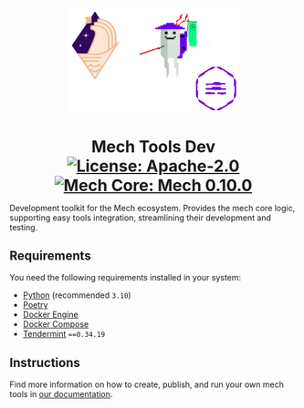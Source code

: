 <p align="center">
   <img src="./docs/imgs/mechs-logo.png" width=300>
</p>

<h1 align="center" style="margin-bottom: 0;">
    Mech Tools Dev
    <br>
    <a href="https://github.com/valory-xyz/mech-tools-dev/blob/main/LICENSE">
        <img alt="License: Apache-2.0" src="https://img.shields.io/github/license/valory-xyz/mech-tools-dev">
    </a>
    <a href="https://github.com/valory-xyz/mech/releases/tag/v0.10.0">
        <img alt="Mech Core: Mech 0.10.0" src="https://img.shields.io/badge/Mech%20Core%20-0.10.0-blueviolet">
    </a>
</h1>

Development toolkit for the Mech ecosystem.
Provides the mech core logic, supporting easy tools integration, streamlining their development and testing.

## Requirements

You need the following requirements installed in your system:

- [Python](https://www.python.org/) (recommended `3.10`)
- [Poetry](https://python-poetry.org/docs/)
- [Docker Engine](https://docs.docker.com/engine/install/)
- [Docker Compose](https://docs.docker.com/compose/install/)
- [Tendermint](https://docs.tendermint.com/v0.34/introduction/install.html) `==0.34.19`

## Instructions

Find more information on how to create, publish, and run your own mech tools in
[our documentation](https://stack.olas.network).
